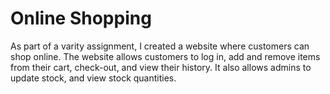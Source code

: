 # Online Shopping
 As part of a varity assignment, I created a website where customers can shop online. The website allows customers to log in, add and remove items from their cart, check-out, and view their history. It also allows admins to update stock, and view stock quantities.
